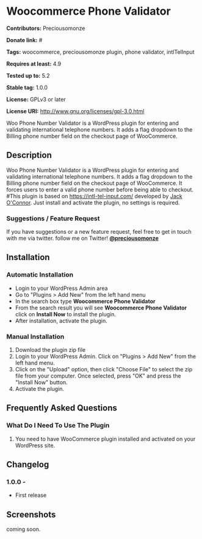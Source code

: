 # Woocommerce Phone Validator

**Contributors:** Preciousomonze

**Donate link:** #

**Tags:** woocommerce, preciousomonze plugin, phone validator, intlTelInput

**Requires at least:** 4.9

**Tested up to:** 5.2

**Stable tag:** 1.0.0

**License:** GPLv3 or later

**License URI:** http://www.gnu.org/licenses/gpl-3.0.html

Woo Phone Number Validator is a WordPress plugin for entering and validating international telephone numbers. It adds a flag dropdown to the Billing phone number field on the checkout page of WooCommerce.

## Description

Woo Phone Number Validator is a WordPress plugin for entering and validating international telephone numbers. It adds a flag dropdown to the Billing phone number field on the checkout page of WooCommerce. It forces users to enter a valid phone number before being able to checkout.
#This plugin is based on https://intl-tel-input.com/ developed by [Jack O'Connor](https://github.com/jackocnr/). Just install and activate the plugin, no settings is required.


### Suggestions / Feature Request

If you have suggestions or a new feature request, feel free to get in touch with me via twitter. follow me on Twitter! **[@preciousomonze](https://twitter.com/preciousomonze)**


## Installation


### Automatic Installation
* 	Login to your WordPress Admin area
* 	Go to "Plugins > Add New" from the left hand menu
* 	In the search box type __Woocommerce Phone Validator__
*	From the search result you will see __Woocommerce Phone Validator__ click on __Install Now__ to install the plugin.
*	After installation, activate the plugin.


### Manual Installation
1. 	Download the plugin zip file
2. 	Login to your WordPress Admin. Click on "Plugins > Add New" from the left hand menu.
3.  Click on the "Upload" option, then click "Choose File" to select the zip file from your computer. Once selected, press "OK" and press the "Install Now" button.
4.  Activate the plugin.


## Frequently Asked Questions

### What Do I Need To Use The Plugin

1.	You need to have WooCommerce plugin installed and activated on your WordPress site.

## Changelog

### 1.0.0 - 
*   First release

## Screenshots ##
coming soon.
